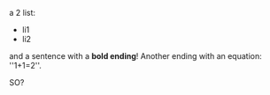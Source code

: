 a 2 list:
* li1
* li2

and a sentence with a **bold ending**!
Another ending with an equation: ''1+1=2''.

SO?
